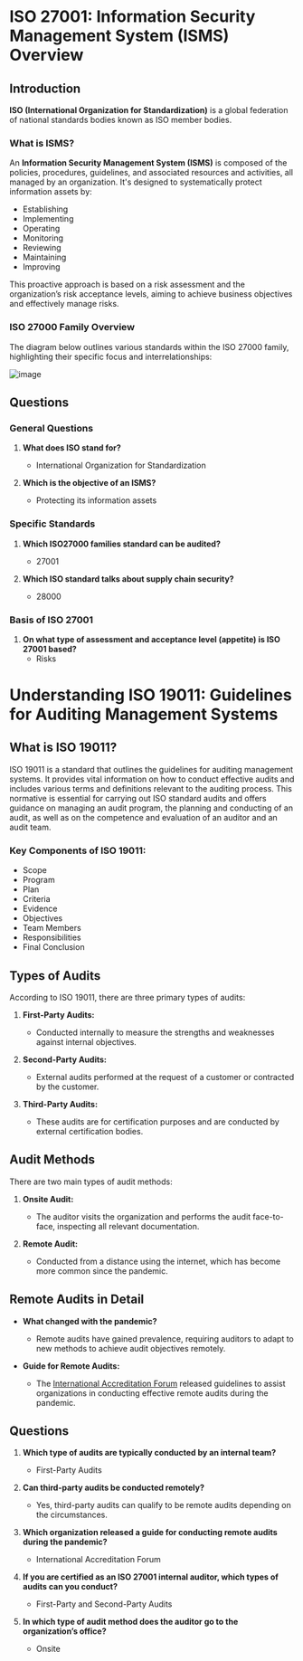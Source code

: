 # ISO 27001: Information Security Management System (ISMS) Overview

## Introduction

**ISO (International Organization for Standardization)** is a global federation of national standards bodies known as ISO member bodies.

### What is ISMS?

An **Information Security Management System (ISMS)** is composed of the policies, procedures, guidelines, and associated resources and activities, all managed by an organization. It's designed to systematically protect information assets by:
- Establishing
- Implementing
- Operating
- Monitoring
- Reviewing
- Maintaining
- Improving

This proactive approach is based on a risk assessment and the organization’s risk acceptance levels, aiming to achieve business objectives and effectively manage risks.

### ISO 27000 Family Overview

The diagram below outlines various standards within the ISO 27000 family, highlighting their specific focus and interrelationships:

![image](https://github.com/user-attachments/assets/fe54cd00-5a1a-4b14-b0e2-3041c2411ca0)


## Questions

### General Questions

1. **What does ISO stand for?**
   - International Organization for Standardization

2. **Which is the objective of an ISMS?**
   - Protecting its information assets

### Specific Standards

1. **Which ISO27000 families standard can be audited?**
   - 27001

2. **Which ISO standard talks about supply chain security?**
   - 28000

### Basis of ISO 27001

1. **On what type of assessment and acceptance level (appetite) is ISO 27001 based?**
   - Risks



# Understanding ISO 19011: Guidelines for Auditing Management Systems

## What is ISO 19011?

ISO 19011 is a standard that outlines the guidelines for auditing management systems. It provides vital information on how to conduct effective audits and includes various terms and definitions relevant to the auditing process. This normative is essential for carrying out ISO standard audits and offers guidance on managing an audit program, the planning and conducting of an audit, as well as on the competence and evaluation of an auditor and an audit team.

### Key Components of ISO 19011:

- Scope
- Program
- Plan
- Criteria
- Evidence
- Objectives
- Team Members
- Responsibilities
- Final Conclusion

## Types of Audits

According to ISO 19011, there are three primary types of audits:

1. **First-Party Audits:**
   - Conducted internally to measure the strengths and weaknesses against internal objectives.

2. **Second-Party Audits:**
   - External audits performed at the request of a customer or contracted by the customer.

3. **Third-Party Audits:**
   - These audits are for certification purposes and are conducted by external certification bodies.

## Audit Methods

There are two main types of audit methods:

1. **Onsite Audit:**
   - The auditor visits the organization and performs the audit face-to-face, inspecting all relevant documentation.

2. **Remote Audit:**
   - Conducted from a distance using the internet, which has become more common since the pandemic.

## Remote Audits in Detail

- **What changed with the pandemic?**
  - Remote audits have gained prevalence, requiring auditors to adapt to new methods to achieve audit objectives remotely.

- **Guide for Remote Audits:**
  - The [International Accreditation Forum](https://www.iaf.nu/articles/Mandatory_Documents_/38) released guidelines to assist organizations in conducting effective remote audits during the pandemic.

## Questions

1. **Which type of audits are typically conducted by an internal team?**
   - First-Party Audits

2. **Can third-party audits be conducted remotely?**
   - Yes, third-party audits can qualify to be remote audits depending on the circumstances.

3. **Which organization released a guide for conducting remote audits during the pandemic?**
   - International Accreditation Forum

4. **If you are certified as an ISO 27001 internal auditor, which types of audits can you conduct?**
   - First-Party and Second-Party Audits

5. **In which type of audit method does the auditor go to the organization’s office?**
   - Onsite




